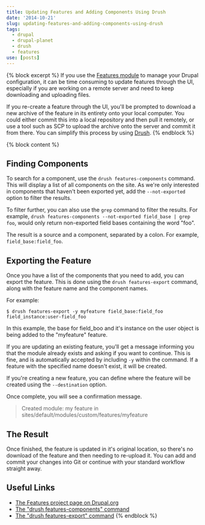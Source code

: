 ```yaml
---
title: Updating Features and Adding Components Using Drush
date: '2014-10-21'
slug: updating-features-and-adding-components-using-drush
tags:
  - drupal
  - drupal-planet
  - drush
  - features
use: [posts]
---
```

{% block excerpt %}
If you use the [Features module](http://drupal.org/project/features) to manage your Drupal configuration, it can be time consuming to update features through the UI, especially if you are working on a remote server and need to keep downloading and uploading files.

If you re-create a feature through the UI, you'll be prompted to download a new archive of the feature in its entirety onto your local computer. You could either commit this into a local repository and then pull it remotely, or use a tool such as SCP to upload the archive onto the server and commit it from there. You can simplify this process by using [Drush](http://drush.org).
{% endblock %}

{% block content %}
## Finding Components

To search for a component, use the `drush features-components` command. This will display a list of all components on the site. As we're only interested in components that haven't been exported yet, add the `--not-exported` option to filter the results.

To filter further, you can also use the `grep` command to filter the results. For example, `drush features-components --not-exported field_base | grep foo`, would only return non-exported field bases containing the word "foo".

The result is a source and a component, separated by a colon. For example,  `field_base:field_foo`.

## Exporting the Feature

Once you have a list of the components that you need to add, you can export the feature. This is done using the `drush features-export` command, along with the feature name and the component names.

For example:

```language-bash
$ drush features-export -y myfeature field_base:field_foo field_instance:user-field_foo
```

In this example, the base for field_boo and it's instance on the user object is being added to the "myfeature" feature.

If you are updating an existing feature, you'll get a message informing you that the module already exists and asking if you want to continue. This is fine, and is automatically accepted by including `-y` within the command. If a feature with the specified name doesn't exist, it will be created.

If you're creating a new feature, you can define where the feature will be created using the `--destination` option.

Once complete, you will see a confirmation message.

> Created module: my feature in sites/default/modules/custom/features/myfeature

## The Result

Once finished, the feature is updated in it's original location, so there's no download of the feature and then needing to re-upload it. You can add and commit your changes into Git or continue with your standard workflow straight away.

## Useful Links

* [The Features project page on Drupal.org](http://www.drupal.org/project/features)
* [The "drush features-components" command](http://www.drushcommands.com/drush-6x/features/features-components)
* [The "drush features-export" command](http://www.drushcommands.com/drush-6x/features/features-export)
{% endblock %}
